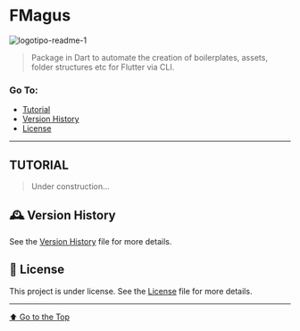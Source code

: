 # FMagus

![logotipo-readme-1](https://user-images.githubusercontent.com/92796645/213310862-93355a74-4c93-44f2-bcbb-e3e9956116e0.jpg)

> Package in Dart to automate the creation of boilerplates, assets, folder structures etc for Flutter via CLI.

### Go To:
  - [Tutorial](#-tutorial)
  - [Version History](#️-version-history)
  - [License](#-license)

---

## TUTORIAL
> Under construction...

## 🕰️ Version History
See the [Version History](CHANGELOG.md) file for more details.

## 📝 License
This project is under license. See the [License](LICENSE) file for more details.

---

[⬆ Go to the Top](#fmagus)<br>
